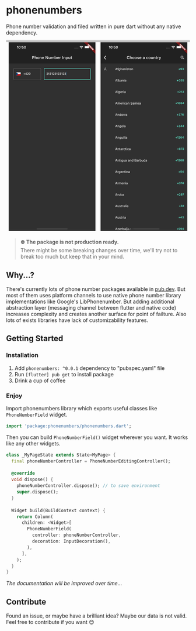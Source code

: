 # phonenumbers

Phone number validation and filed written in pure dart without any native dependency.

| ![](.github/assets/screen0.png) | ![](.github/assets/screen1.png) |
| ------------------------------- | ------------------------------- |

> ⛔️ **The package is not production ready.**\
> There might be some breaking changes over time, we'll try not to break too much but keep that in your mind.

## Why...?

There's currently lots of phone number packages available in [pub.dev](https://pub.dev).
But most of them uses platform channels to use native phone number library implementations
like Google's LibPhonenumber. But adding additional abstraction layer (messaging channel
between flutter and native code) increases complexity and creates another surface for point
of failture. Also lots of exists libraries have lack of customizability features.

## Getting Started

### Installation

1. Add `phonenumbers: ^0.0.1` dependency to "pubspec.yaml" file
2. Run `[flutter] pub get` to install package
3. Drink a cup of coffee

### Enjoy

Import phonenumbers library which exports useful classes like `PhoneNumberField` widget.

```dart
import 'package:phonenumbers/phonenumbers.dart';
```

Then you can build `PhoneNumberField()` widget wherever you want. It works like any other widgets.

```dart
class _MyPageState extends State<MyPage> {
  final phoneNumberController = PhoneNumberEditingController();

  @override
  void dispose() {
    phoneNumberController.dispose(); // to save environment
    super.dispose();
  }

  Widget build(BuildContext context) {
    return Column(
      children: <Widget>[
        PhoneNumberField(
          controller: phoneNumberController,
          decoration: InputDecoration(),
        ),
      ],
    );
  }
}
```

_The documentation will be improved over time..._

## Contribute

Found an issue, or maybe have a brilliant idea? Maybe our data is not valid.
Feel free to contribute if you want 😊
